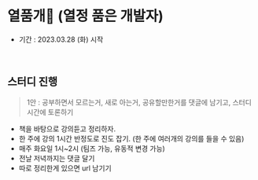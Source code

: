 # 열품개🐶 (열정 품은 개발자)
- 기간 : 2023.03.28 (화) 시작

<br />

## 스터디 진행
> 1안 : 공부하면서 모르는거, 새로 아는거, 공유할만한거를 댓글에 남기고, 스터디 시간에 토론하기
- 책을 바탕으로 강의듣고 정리하자.
- 한 주에 강의 1시간 반정도로 진도 잡기. (한 주에 여러개의 강의를 들을 수 있음)
- 매주 화요일 1시~2시 (팀즈 가능, 유동적 변경 가능)
- 전날 저녁까지는 댓글 달기
- 따로 정리한게 있으면 url 남기기
